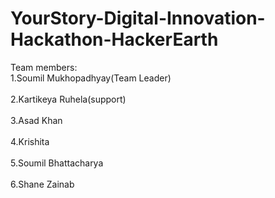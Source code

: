 # YourStory-Digital-Innovation-Hackathon-HackerEarth
<p>Team members:
<br>1.Soumil Mukhopadhyay(Team Leader)</br><br>2.Kartikeya Ruhela(support)</br><br>3.Asad Khan</br><br>4.Krishita</br><br>5.Soumil Bhattacharya</br><br>6.Shane Zainab</p>
